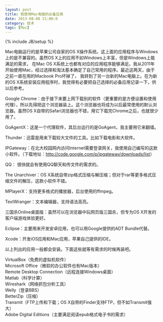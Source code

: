 ```yaml
---
layout: post
title: 我使用Mac电脑的必备应用
date: 2013-08-08 21:00:0
category: 技术
tags: [Mac]
---
```

{% include JB/setup %}

Mac电脑运行的是苹果公司自家的OS X操作系统。这上面的应用程序与Windows上的是不兼容的。虽然OS X上的应用不如Windows上丰富，但是Windows上能满足的需求，
在Mac OS X系统上也都有对应的应用程序能够满足。我从2011年开始使用Mac，经过选择和淘汰基本确定了自己常用的程序。最近这两天，由于之前一直在用的Macbook Pro坏掉了，
我转到了另一台新的Mac电脑上。在为新的OS X系统安装应用程序时，我觉得有必要把自己选择的必备应用记录一下，供以后参考。

<!--more-->
Google Chrome：由于接下来要上网下载别的软件（更重要的是方便设置和使用代理），所以先得把这个浏览器装上。这个浏览器也将成为以后最常使用的默认浏览器。虽然OS X自带的Safari浏览器也不错，用它下载完Chrome之后，也就很少用了。

GoAgentX：这是一个代理软件，其后台运行的是GoAgent，我主要用它来翻墙。

Thunder：迅雷是用来下载较大文件的工具。比如下载电影和大软件。

IPGateway：在北大校园网内访问Internet需要登录网关，我使用自己编写的这款小软件。（下载地址：<http://code.google.com/p/ipgateway/downloads/list>）

QQ： 很快就会有使用QQ聊天和传文件的需求的。

The Unarchiver：OS X系统自带zip格式压缩与解压缩；但对于rar等更多格式压缩文件的解压，这款小软件不错。

MPlayerX：支持更多格式的播放器，后台使用的ffmpeg。

TextWranger：文本编辑器，支持语法高亮。

三国杀Online桌面版：虽然可以在浏览器中玩网页版三国杀，但专为OS X开发的客户端游戏体验更好。

Eclipse：主要用来开发安卓应用，也可以用Google提供的ADT Bundle代替。

Xcode：开发iOS应用和Mac应用，苹果自己提供的IDE。

以上列出的应用一般都会安装。下面这些就等有需求的时候再装吧。

VirtualBox（免费的虚拟机软件）  
Microsoft Office（微软的办公软件也有Mac版本）  
Remote Desktop Connection（远程连接Windows桌面）  
Matlab（科学计算）  
Wireshark（网络抓包分析工具）  
Welly（登录BBS）  
BetterZip（压缩）  
Transmit（FTP上传和下载；OS X自带的Finder支持FTP，但不如Transmit强大）  
Adobe Digital Editions（主要满足阅读epub格式电子书的需求）  
